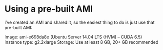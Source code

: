 # Using a pre-built AMI
I’ve created an AMI and shared it, so the easiest thing to do is just use that pre-built AMI:

Image: ami-e698da8e (Ubuntu Server 14.04 LTS (HVM) – CUDA 6.5)
Instance type: g2.2xlarge
Storage: Use at least 8 GB, 20+ GB recommended

